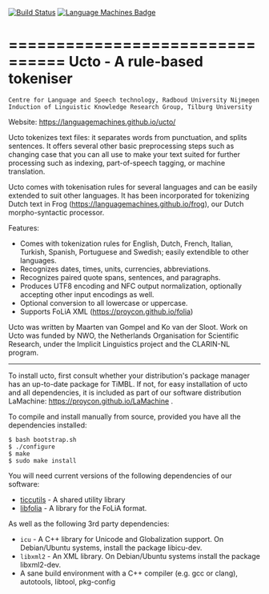 [![Build Status](https://travis-ci.org/LanguageMachines/ucto.svg?branch=master)](https://travis-ci.org/LanguageMachines/ucto) [![Language Machines Badge](http://applejack.science.ru.nl/lamabadge.php/ticcutils)](http://applejack.science.ru.nl/languagemachines/) 

================================
Ucto - A rule-based tokeniser
================================

    Centre for Language and Speech technology, Radboud University Nijmegen
    Induction of Linguistic Knowledge Research Group, Tilburg University

Website: https://languagemachines.github.io/ucto/

Ucto tokenizes text files: it separates words from punctuation, and splits
sentences. It offers several other basic preprocessing steps such as changing
case that you can all use to make your text suited for further processing such
as indexing, part-of-speech tagging, or machine translation.

Ucto comes with tokenisation rules for several languages and can be easily
extended to suit other languages. It has been incorporated for tokenizing Dutch
text in Frog (https://languagemachines.github.io/frog), our Dutch
morpho-syntactic processor.

Features:

- Comes with tokenization rules for English, Dutch, French, Italian, Turkish,
  Spanish, Portuguese and Swedish; easily extendible to other languages.
- Recognizes dates, times, units, currencies, abbreviations.
- Recognizes paired quote spans, sentences, and paragraphs.
- Produces UTF8 encoding and NFC output normalization, optionally accepting
  other input encodings as well.
- Optional conversion to all lowercase or uppercase.
- Supports FoLiA XML (https://proycon.github.io/folia)

Ucto was written by Maarten van Gompel and Ko van der Sloot. Work on Ucto was
funded by NWO, the Netherlands Organisation for Scientific Research, under the
Implicit Linguistics project and the CLARIN-NL program.

------------------------------------------------------------

To install ucto, first consult whether your distribution's package manager has an up-to-date package for TiMBL.
If not, for easy installation of ucto and all dependencies, it is included as part of our software
distribution LaMachine: https://proycon.github.io/LaMachine .

To compile and install manually from source, provided you have all the
dependencies installed:

    $ bash bootstrap.sh
    $ ./configure
    $ make
    $ sudo make install

You will need current versions of the following dependencies of our software:

* [ticcutils](https://github.com/LanguageMachine/ticcutils) - A shared utility library
* [libfolia](https://github.com/LanguageMachines/libfolia)  - A library for the FoLiA format.

As well as the following 3rd party dependencies:

* ``icu`` - A C++ library for Unicode and Globalization support. On Debian/Ubuntu systems, install the package libicu-dev.
* ``libxml2`` - An XML library. On Debian/Ubuntu systems install the package libxml2-dev.
* A sane build environment with a C++ compiler (e.g. gcc or clang), autotools, libtool, pkg-config
